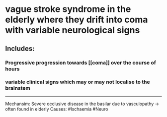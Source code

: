 # vague stroke syndrome in the elderly where they drift into coma with variable neurological signs
## Includes:
### Progressive progression towards [[coma]] over the course of hours
### variable clinical signs which may or may not localise to the brainstem 

---
Mechansim: Severe occlusive disease in the basilar due to vasculopathy -> often found in elderly
Causes: #Ischaemia #Neuro 
